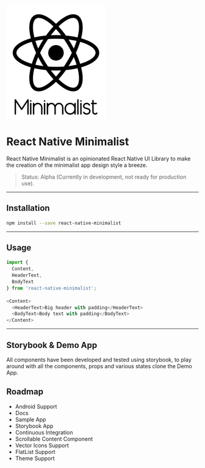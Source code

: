 ![React Native Minimalist Logo](assets/Minimalist-Logo.png)

# React Native Minimalist

React Native Minimalist is an opinionated React Native UI Library to make the creation of the minimalist app design style a breeze.

> Status: Alpha (Currently in development, not ready for production use).

---

## Installation

```bash
npm install --save react-native-minimalist
```

---

## Usage

```JavaScript
import {
  Content,
  HeaderText,
  BodyText
} from 'react-native-minimalist';

<Content>
  <HeaderText>Big header with padding</HeaderText>
  <BodyText>Body text with padding</BodyText>
</Content>
```

---

## Storybook & Demo App

All components have been developed and tested using storybook, to play around with all the components, props and various states clone the Demo App.

## Roadmap

* Android Support
* Docs
* Sample App
* Storybook App
* Continuous Integration
* Scrollable Content Component
* Vector Icons Support
* FlatList Support
* Theme Support
